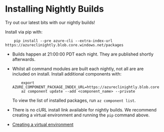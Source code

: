 Installing Nightly Builds
=========================

Try out our latest bits with our nightly builds!

Install via pip with:

```shell
    pip install --pre azure-cli --extra-index-url https://azureclinightly.blob.core.windows.net/packages
```

- Builds happen at 21:00:00 PDT each night.
    They are published shortly afterwards.

- Whilst all command modules are built each nightly, not all are are included on install.
    Install additional components with:
    ```shell
        export AZURE_COMPONENT_PACKAGE_INDEX_URL=https://azureclinightly.blob.core.windows.net/packages
        az component update --add <component_name> --private
    ```
    To view the list of installed packages, run `az component list`.

- There is no cURL install link available for nightly builds.
    We recommend creating a virtual environment and running the `pip` command above.

- [Creating a virtual environment](http://docs.python-guide.org/en/latest/dev/virtualenvs/)
